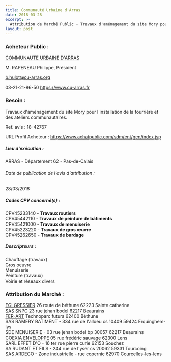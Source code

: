 ```yaml
---
title: Communauté Urbaine d'Arras
date: 2018-03-28
excerpt: >-
  Attribution de Marché Public - Travaux d'aménagement du site Mory pour l'installation de la fourrière et des ateliers communautaires.
layout: post
---
```


### Acheteur Public : 
<a href="/acheteur-32/siren-200033579"> COMMUNAUTE URBAINE D'ARRAS</a><br/>

M. RAPENEAU Philippe, Président

b.hulot@cu-arras.org

03-21-21-86-50
https://www.cu-arras.fr
### Besoin :

Travaux d'aménagement du site Mory pour l'installation de la fourrière et des ateliers communautaires.

Ref. avis : 18-42767

URL Profil Acheteur : https://www.achatpublic.com/sdm/ent/gen/index.jsp

##### Lieu d'exécution :

ARRAS - Département 62 - Pas-de-Calais

###### Date de publication de l'avis d'attribution : 
28/03/2018

##### Codes CPV concerné(s) :
CPV45233140 - **Travaux routiers** <br/>
CPV45442110 - **Travaux de peinture de bâtiments** <br/>
CPV45421000 - **Travaux de menuiserie** <br/>
CPV45223220 - **Travaux de gros œuvre** <br/>
CPV45262650 - **Travaux de bardage** <br/>

##### Descripteurs :
Chauffage (travaux) <br/>
Gros oeuvre <br/>
Menuiserie <br/>
Peinture (travaux) <br/>
Voirie et réseaux divers <br/>

### Attribution du Marché :
<a href="/entreprise-256/siren-343842563"> EGI GRESSIER</a>    26 route de béthune 62223 Sainte catherine <br/>
<a href="/entreprise-257/siren-381818558"> SAS SNPC</a>    23 rue jehan bodel 62217 Beaurains <br/>
<a href="/entreprise-268/siren-783931280"> FER-ART</a>    Technoparc futura 62400 Béthune <br/>
SAS RAMERY BATIMENT - 334 rue de l'alloeu cs 10409 59424 Erquinghem-lys <br/>
SDE MENUISERIE - 03 rue jehan bodel bp 30057 62217 Beaurains <br/>
<a href="/entreprise-257/siren-369200019"> COEXIA ENVELOPPE</a>    05 rue frédéric sauvage 62300 Lens <br/>
SARL EFFET D'O - 16 ter rue pierre curie 62153 Souchez <br/>
SA RUDANT ET FILS - 244 rue de l'yser cs 20062 59331 Tourcoing <br/>
SAS ARDECO - Zone industrielle - rue copernic 62970 Courcelles-les-lens <br/>
